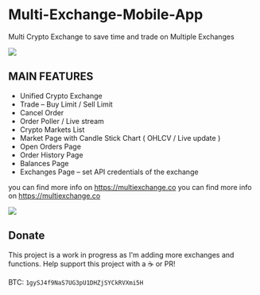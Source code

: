 # Multi-Exchange-Mobile-App
Multi Crypto Exchange to save time and trade on Multiple Exchanges

![](https://multiexchange.co/screencast1.gif)

## MAIN FEATURES 

* Unified Crypto Exchange
* Trade – Buy Limit / Sell Limit
* Cancel Order
* Order Poller / Live stream
* Crypto Markets List
* Market Page with Candle Stick Chart ( OHLCV / Live update )
* Open Orders Page
* Order History Page
* Balances Page
* Exchanges Page – set API credentials of the exchange

you can find more info on https://multiexchange.co
you can find more info on https://multiexchange.co

![](https://multiexchange.co/screencast2.gif)


## Donate

This project is a work in progress as I'm adding more exchanges and functions. Help support this project with a :coffee: or PR!

BTC: `1gySJ4f9NaS7UG3pU1DHZjSYCkRVXmi5H`

